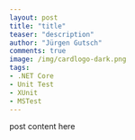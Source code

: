 ```yaml
---
layout: post
title: "title"
teaser: "description"
author: "Jürgen Gutsch"
comments: true
image: /img/cardlogo-dark.png
tags: 
- .NET Core
- Unit Test
- XUnit
- MSTest
---
```


post content here